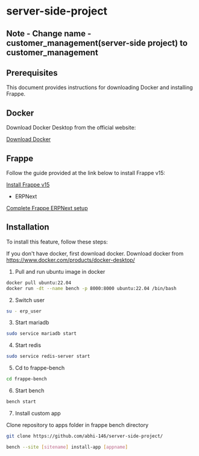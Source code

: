 # server-side-project

## Note - Change name - customer_management(server-side project) to customer_management

## Prerequisites

This document provides instructions for downloading Docker and installing Frappe.

## Docker
Download Docker Desktop from the official website:

[Download Docker](https://www.docker.com/products/docker-desktop)

## Frappe
Follow the guide provided at the link below to install Frappe v15:

[Install Frappe v15](https://wiki.nestorbird.com/wiki/install-frappe-v15)

- ERPNext

[Complete Frappe ERPNext setup](https://github.com/frappe/bench?tab=readme-ov-file)



## Installation

To install this feature, follow these steps:

If you don't have docker, first download docker.
Download docker from https://www.docker.com/products/docker-desktop/

1. Pull and run ubuntu image in docker

```bash
docker pull ubuntu:22.04
docker run -dt --name bench -p 8000:8000 ubuntu:22.04 /bin/bash
```

2. Switch user

```bash
su - erp_user
```

3. Start mariadb

```bash
sudo service mariadb start
```

4. Start redis

```bash
sudo service redis-server start
```

5. Cd to frappe-bench

```bash
cd frappe-bench
```

6. Start bench

```bash
bench start
```

7. Install custom app

Clone repository to apps folder in frappe bench directory
```bash
git clone https://github.com/abhi-146/server-side-project/
```

```bash
bench --site [sitename] install-app [appname]
```


